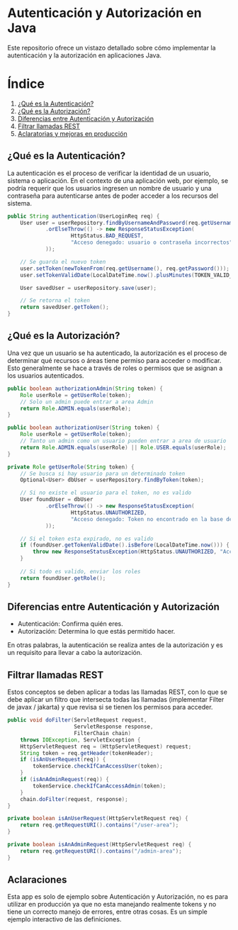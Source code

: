# Autenticación y Autorización en Java

Este repositorio ofrece un vistazo detallado sobre cómo implementar la autenticación y la autorización en aplicaciones Java.

# Índice
1. [¿Qué es la Autenticación?](#qué-es-la-autenticación)
2. [¿Qué es la Autorización?](#qué-es-la-autorización)
3. [Diferencias entre Autenticación y Autorización](#diferencias-entre-autenticación-y-autorización)
3. [Filtrar llamadas REST](#filtrar-llamadas-rest)
4. [Aclaratorias y mejoras en producción](#Aclaraciones)

## ¿Qué es la Autenticación?

La autenticación es el proceso de verificar la identidad de un usuario, sistema o aplicación. En el contexto de una aplicación web, por ejemplo, se podría requerir que los usuarios ingresen un nombre de usuario y una contraseña para autenticarse antes de poder acceder a los recursos del sistema.

```java
public String authentication(UserLoginReq req) {
    User user = userRepository.findByUsernameAndPassword(req.getUsername(), req.getPassword())
            .orElseThrow(() -> new ResponseStatusException(
                    HttpStatus.BAD_REQUEST,
                    "Acceso denegado: usuario o contraseña incorrectos"
            ));

    // Se guarda el nuevo token
    user.setToken(newTokenFrom(req.getUsername(), req.getPassword()));
    user.setTokenValidDate(LocalDateTime.now().plusMinutes(TOKEN_VALID_MINUTES));

    User savedUser = userRepository.save(user);

    // Se retorna el token
    return savedUser.getToken();
}

```

## ¿Qué es la Autorización?

Una vez que un usuario se ha autenticado, la autorización es el proceso de determinar qué recursos o áreas tiene permiso para acceder o modificar. Esto generalmente se hace a través de roles o permisos que se asignan a los usuarios autenticados.

```java
public boolean authorizationAdmin(String token) {
    Role userRole = getUserRole(token);
    // Solo un admin puede entrar a area Admin
    return Role.ADMIN.equals(userRole);
}

public boolean authorizationUser(String token) {
    Role userRole = getUserRole(token);
    // Tanto un admin como un usuario pueden entrar a area de usuario
    return Role.ADMIN.equals(userRole) || Role.USER.equals(userRole);
}

private Role getUserRole(String token) {
    // Se busca si hay usuario para un determinado token
    Optional<User> dbUser = userRepository.findByToken(token);

    // Si no existe el usuario para el token, no es valido
    User foundUser = dbUser
            .orElseThrow(() -> new ResponseStatusException(
                    HttpStatus.UNAUTHORIZED,
                    "Acceso denegado: Token no encontrado en la base de datos"
            ));

    // Si el token esta expirado, no es valido
    if (foundUser.getTokenValidDate().isBefore(LocalDateTime.now())) {
        throw new ResponseStatusException(HttpStatus.UNAUTHORIZED, "Acceso denegado: el token ha expirado");
    }
        
    // Si todo es valido, enviar los roles
    return foundUser.getRole();
}
```

## Diferencias entre Autenticación y Autorización

* Autenticación: Confirma quién eres.
* Autorización: Determina lo que estás permitido hacer.

En otras palabras, la autenticación se realiza antes de la autorización y es un requisito para llevar a cabo la autorización.

## Filtrar llamadas REST

Estos conceptos se deben aplicar a todas las llamadas REST, con lo que se debe aplicar un filtro que intersecta todas las llamadas (implementar Filter de javax / jakarta) y que revisa si se tienen los permisos para acceder.

```java
public void doFilter(ServletRequest request,
                     ServletResponse response,
                     FilterChain chain)
    throws IOException, ServletException {
    HttpServletRequest req = (HttpServletRequest) request;
    String token = req.getHeader(tokenHeader);
    if (isAnUserRequest(req)) {
        tokenService.checkIfCanAccessUser(token);
    }
    if (isAnAdminRequest(req)) {
        tokenService.checkIfCanAccessAdmin(token);
    }
    chain.doFilter(request, response);
}

private boolean isAnUserRequest(HttpServletRequest req) {
    return req.getRequestURI().contains("/user-area");
}

private boolean isAnAdminRequest(HttpServletRequest req) {
    return req.getRequestURI().contains("/admin-area");
}
```

## Aclaraciones

Esta app es solo de ejemplo sobre Autenticación y Autorización, no es para utilizar en producción ya que no esta manejando realmente tokens y no tiene un correcto manejo de errores, entre otras cosas. Es un simple ejemplo interactivo de las definiciones.
